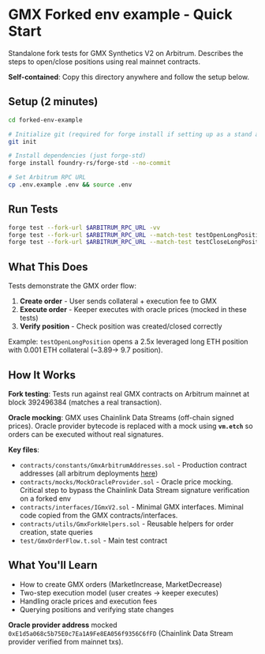 # GMX Forked env example - Quick Start

Standalone fork tests for GMX Synthetics V2 on Arbitrum. Describes the steps to open/close positions using real mainnet contracts.

**Self-contained**: Copy this directory anywhere and follow the setup below.

## Setup (2 minutes)

```bash
cd forked-env-example

# Initialize git (required for forge install if setting up as a stand alone repo)
git init

# Install dependencies (just forge-std)
forge install foundry-rs/forge-std --no-commit

# Set Arbitrum RPC URL
cp .env.example .env && source .env
```

## Run Tests

```bash
forge test --fork-url $ARBITRUM_RPC_URL -vv
forge test --fork-url $ARBITRUM_RPC_URL --match-test testOpenLongPosition -vv
forge test --fork-url $ARBITRUM_RPC_URL --match-test testCloseLongPosition -vv
```

## What This Does

Tests demonstrate the GMX order flow:

1. **Create order** - User sends collateral + execution fee to GMX
2. **Execute order** - Keeper executes with oracle prices (mocked in these tests)
3. **Verify position** - Check position was created/closed correctly

Example: `testOpenLongPosition` opens a 2.5x leveraged long ETH position with 0.001 ETH collateral (~$3.89 → ~$9.7 position).

## How It Works

**Fork testing**: Tests run against real GMX contracts on Arbitrum mainnet at block 392496384 (matches a real transaction).

**Oracle mocking**: GMX uses Chainlink Data Streams (off-chain signed prices). Oracle provider bytecode is replaced with a mock using **`vm.etch`** so orders can be executed without real signatures.

**Key files**:
- `contracts/constants/GmxArbitrumAddresses.sol` - Production contract addresses (all arbitrum deployments [here](https://github.com/gmx-io/gmx-synthetics/blob/main/docs/arbitrum-deployments.md))
- `contracts/mocks/MockOracleProvider.sol` - Oracle price mocking. Critical step to bypass the Chainlink Data Stream signature verification on a forked env
- `contracts/interfaces/IGmxV2.sol` - Minimal GMX interfaces. Miminal code copied from the GMX contracts/interfaces.
- `contracts/utils/GmxForkHelpers.sol` - Reusable helpers for order creation, state queries
- `test/GmxOrderFlow.t.sol` - Main test contract

## What You'll Learn

- How to create GMX orders (MarketIncrease, MarketDecrease)
- Two-step execution model (user creates → keeper executes)
- Handling oracle prices and execution fees
- Querying positions and verifying state changes

**Oracle provider address** mocked `0xE1d5a068c5b75E0c7Ea1A9Fe8EA056f9356C6fFD` (Chainlink Data Stream provider verified from mainnet txs).
